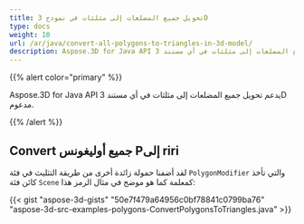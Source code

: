 ```yaml
---
title: تحويل جميع المضلعات إلى مثلثات في نموذج 3D
type: docs
weight: 10
url: /ar/java/convert-all-polygons-to-triangles-in-3d-model/
description: Aspose.3D for Java API يدعم تحويل جميع المضلعات إلى مثلثات في أي مستند 3D مدعوم.
---
```

{{% alert color="primary" %}} 

Aspose.3D for Java API يدعم تحويل جميع المضلعات إلى مثلثات في أي مستند 3D مدعوم.

{{% /alert %}} 
##  **Convert جميع أوليغونس Pإلى riri**
لقد أضفنا حمولة زائدة أخرى من طريقة التثليث في فئة `PolygonModifier` والتي تأخذ كائن فئة `Scene` كمعلمة كما هو موضح في مثال الرمز هذا:

{{< gist "aspose-3d-gists" "50e7f479a64956c0bf78841c0799ba76" "aspose-3d-src-examples-polygons-ConvertPolygonsToTriangles.java" >}}
